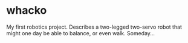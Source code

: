 # whacko
My first robotics project. Describes a two-legged two-servo robot that might one day be able to balance, or even walk. Someday...
